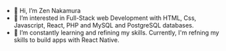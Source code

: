 - 👋 Hi, I’m Zen Nakamura  
- 👀 I’m interested in Full-Stack web Development with HTML, Css, Javascript, React, PHP and MySQL and PostgreSQL databases.
- 🌱 I’m constantly learning and refining my skills. Currently, I'm refning my skills to build apps with React Native.

<!---
spookyWalrus/spookyWalrus is a ✨ special ✨ repository because its `README.md` (this file) appears on your GitHub profile.
You can click the Preview link to take a look at your changes.
--->
